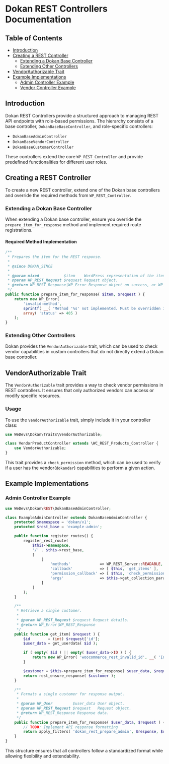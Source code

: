 # Dokan REST Controllers Documentation

## Table of Contents
- [Introduction](#introduction)
- [Creating a REST Controller](#creating-a-rest-controller)
  - [Extending a Dokan Base Controller](#extending-a-dokan-base-controller)
  - [Extending Other Controllers](#extending-other-controllers)
- [VendorAuthorizable Trait](#vendorauthorizable-trait)
- [Example Implementations](#example-implementations)
  - [Admin Controller Example](#admin-controller-example)
  - [Vendor Controller Example](#vendor-controller-example)

## Introduction
Dokan REST Controllers provide a structured approach to managing REST API endpoints with role-based permissions. The hierarchy consists of a base controller, `DokanBaseBaseController`, and role-specific controllers:

- `DokanBaseAdminController`
- `DokanBaseVendorController`
- `DokanBaseCustomerController`

These controllers extend the core `WP_REST_Controller` and provide predefined functionalities for different user roles.

## Creating a REST Controller

To create a new REST controller, extend one of the Dokan base controllers and override the required methods from `WP_REST_Controller`.

### Extending a Dokan Base Controller

When extending a Dokan base controller, ensure you override the `prepare_item_for_response` method and implement required route registrations.

#### Required Method Implementation

```php
/**
 * Prepares the item for the REST response.
 *
 * @since DOKAN_SINCE
 *
 * @param mixed           $item    WordPress representation of the item.
 * @param WP_REST_Request $request Request object.
 * @return WP_REST_Response|WP_Error Response object on success, or WP_Error object on failure.
 */
public function prepare_item_for_response( $item, $request ) {
    return new WP_Error(
        'invalid-method',
        sprintf( __( "Method '%s' not implemented. Must be overridden in subclass." ), __METHOD__ ),
        array( 'status' => 405 )
    );
}
```

### Extending Other Controllers

Dokan provides the `VendorAuthorizable` trait, which can be used to check vendor capabilities in custom controllers that do not directly extend a Dokan base controller.

## VendorAuthorizable Trait

The `VendorAuthorizable` trait provides a way to check vendor permissions in REST controllers. It ensures that only authorized vendors can access or modify specific resources.

### Usage
To use the `VendorAuthorizable` trait, simply include it in your controller class:

```php
use WeDevs\Dokan\Traits\VendorAuthorizable;

class VendorProductController extends \WC_REST_Products_Controller {
    use VendorAuthorizable;
}
```

This trait provides a `check_permission` method, which can be used to verify if a user has the vendor(`dokandar`) capabilities to perform a given action.

## Example Implementations

### Admin Controller Example

```php
use WeDevs\Dokan\REST\DokanBaseAdminController;

class ExampleAdminController extends DokanBaseAdminController {
    protected $namespace = 'dokan/v1';
    protected $rest_base = 'example-admin';

    public function register_routes() {
        register_rest_route(
            $this->namespace,
            '/' . $this->rest_base,
            [
                [
                    'methods'             => WP_REST_Server::READABLE,
                    'callback'            => [ $this, 'get_items' ],
                    'permission_callback' => [ $this, 'check_permission' ],
                    'args'                => $this->get_collection_params(),
                ]
            ]
        );
    }

    /**
     * Retrieve a single customer.
     *
     * @param WP_REST_Request $request Request details.
     * @return WP_Error|WP_REST_Response
     */
    public function get_item( $request ) {
        $id        = (int) $request['id'];
        $user_data = get_userdata( $id );

        if ( empty( $id ) || empty( $user_data->ID ) ) {
            return new WP_Error( 'woocommerce_rest_invalid_id', __( 'Invalid resource ID.', 'woocommerce' ), [ 'status' => 404 ] );
        }

        $customer = $this->prepare_item_for_response( $user_data, $request );
        return rest_ensure_response( $customer );
    }

    /**
     * Formats a single customer for response output.
     *
     * @param WP_User         $user_data User object.
     * @param WP_REST_Request $request   Request object.
     * @return WP_REST_Response Response data.
     */
    public function prepare_item_for_response( $user_data, $request ) {
        // TODO: Implement API response formatting
        return apply_filters( 'dokan_rest_prepare_admin', $response, $user_data, $request );
    }
}
```

This structure ensures that all controllers follow a standardized format while allowing flexibility and extendability.

